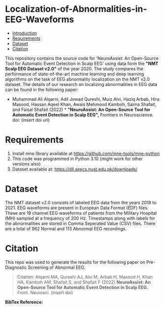 # Localization-of-Abnormalities-in-EEG-Waveforms

* [Introduction](#introduction)
* [Requirements](#requirements)
* [Dataset](#dataset)
* [Citation](#citation)

This repository contains the source code for 'NeuroAssist: An Open-Source Tool for Automatic Event Detection in Scalp EEG' using data form the **"NMT Scalp EEG Dataset v2.0"** of the year 2020. The study compares the performance of state-of-the-art machine learning and deep learning algorithms on the task of EEG abnormality localization on the NMT v2.0 dataset. The details of our research on localizing abnormalities in EEG data can be found in the following paper:

* Muhammad Ali Alqarni, Adil Jowad Qureshi, Muiz Alvi, Haziq Arbab, Hira Masood, Hassan Aqeel Khan, Awais Mehmood Kamboh, Saima Shafait, and Faisal Shafait (2022) * **"NeuroAssist: An Open-Source Tool for Automatic Event Detection in Scalp EEG",** Frontiers in Neuroscience. doi: (insert doi url)

# Requirements
1. Install mne library available at https://github.com/mne-tools/mne-python
2. This code was programmed in Python 3.10 (might work for other versions also)
3. Dataset available at: https://dll.seecs.nust.edu.pk/downloads/

# Dataset
The NMT dataset v2.0 consists of labeled EEG data from the years 2018 to 2021. EEG waveforms are present in European Data Format (EDF) files. These are 19 channel EEG waveforms of patients from the Military Hospital (MH) sampled at a frequency of 200 Hz. Timestamps along with labels for the abnormalities are stored in Comma Seperated Value (CSV) files. There are a total of 962 Normal and 113 Abnormal EEG recordings.

# Citation
This repo was used to generate the results for the following paper on Pre-Diagnostic Screening of Abnormal EEG.
  
  > Citation: Alqarni MA, Qureshi AJ, Alvi M, Arbab H, Masood H, Khan HA, Kamboh AM, Shafait S, and Shafait F (2022) **NeuroAssist: An Open-Source Tool for Automatic Event Detection in Scalp EEG.** Front. Neurosci. (insert doi)

**BibTex Reference:**
